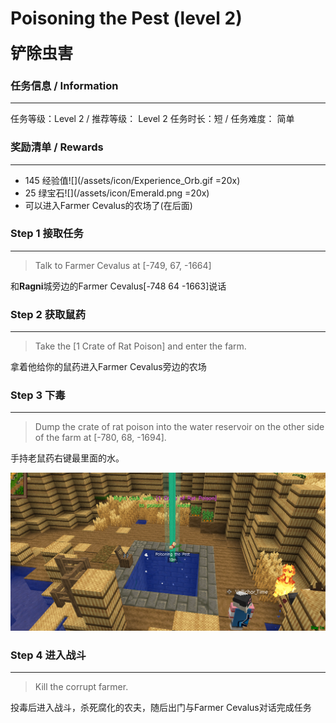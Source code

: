 # Poisoning the Pest (level 2)
<span style="font-size: 25px;">**铲除虫害**</span>

### 任务信息 / Information
---
任务等级：Level 2 / 推荐等级： Level 2
任务时长：短 / 任务难度： 简单


### 奖励清单 / Rewards
----

+ 145 经验值![](/assets/icon/Experience_Orb.gif =20x)
+ 25 绿宝石![](/assets/icon/Emerald.png =20x)
+ 可以进入<NPC>Farmer Cevalus</NPC>的农场了(在后面)

### Step 1 接取任务
---
>Talk to Farmer Cevalus at [-749, 67, -1664]

和**Ragni**城旁边的<NPC>Farmer Cevalus</NPC><CC>[-748 64 -1663]</CC>说话
   
### Step 2 获取鼠药
---
>Take the [1 Crate of Rat Poison] and enter the farm.

拿着他给你的鼠药进入<NPC>Farmer Cevalus</NPC>旁边的农场

### Step 3 下毒
---
>Dump the crate of rat poison into the water reservoir on the other side of the farm at [-780, 68, -1694].

手持老鼠药右键最里面的水。

![](/assets/img/lv2-1.png)


### Step 4 进入战斗
---
>Kill the corrupt farmer.

投毒后进入战斗，杀死腐化的农夫，随后出门与<NPC>Farmer Cevalus</NPC>对话完成任务



